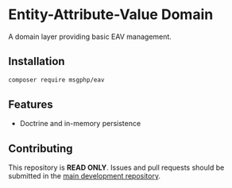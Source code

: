 # Entity-Attribute-Value Domain

A domain layer providing basic EAV management.

## Installation

```bash
composer require msgphp/eav
```

## Features

- Doctrine and in-memory persistence

## Contributing

This repository is **READ ONLY**. Issues and pull requests should be submitted in the [main development repository](https://github.com/msgphp/msgphp).
